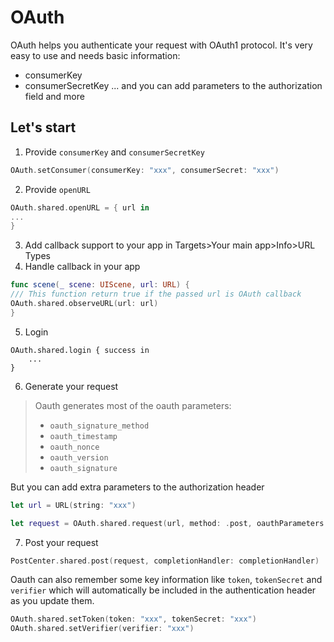 # OAuth

OAuth helps you authenticate your request with OAuth1 protocol.
It's very easy to use and needs basic information:
- consumerKey
- consumerSecretKey
...
and you can add parameters to the authorization field and more

## Let's start

1) Provide `consumerKey` and `consumerSecretKey`

```swift
OAuth.setConsumer(consumerKey: "xxx", consumerSecret: "xxx")
```

2) Provide `openURL`
```swift
OAuth.shared.openURL = { url in
...
}
```

3) Add callback support to your app in Targets>Your main app>Info>URL Types
4) Handle callback in your app

```swift
func scene(_ scene: UIScene, url: URL) {
/// This function return true if the passed url is OAuth callback
OAuth.shared.observeURL(url: url)
}
```

5) Login
```
OAuth.shared.login { success in
    ...
}
```

6) Generate your request
> Oauth generates most of the oauth parameters:
> - `oauth_signature_method`
> - `oauth_timestamp`
> - `oauth_nonce`
> - `oauth_version`
> - `oauth_signature`

But you can add extra parameters to the authorization header

```swift
let url = URL(string: "xxx")

let request = OAuth.shared.request(url, method: .post, oauthParameters: nil, parameters: nil)
```

7)  Post your request

```swift
PostCenter.shared.post(request, completionHandler: completionHandler)
```

Oauth can also remember some key information like `token`, `tokenSecret` and `verifier` which will automatically be included in the authentication header as you update them.

```swift
OAuth.shared.setToken(token: "xxx", tokenSecret: "xxx")
OAuth.shared.setVerifier(verifier: "xxx")
```


